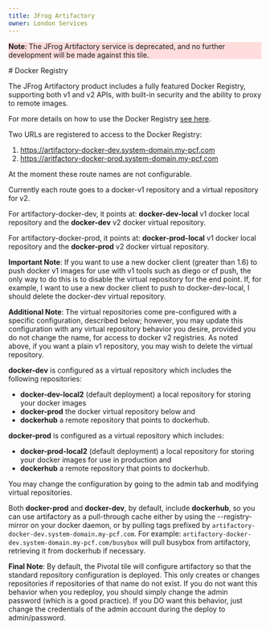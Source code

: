 ```yaml
---
title: JFrog Artifactory
owner: London Services
---
```


<style>
    .note.warning {
        background-color: #fdd;
        border-color: #fbb
    }

    .note.warning:before {
        color: #f99;
     }
</style>

<p class="note warning"><strong>Note</strong>: The JFrog Artifactory service is deprecated, and no further development will be made against this tile.</p>
# Docker Registry

The JFrog Artifactory product includes a fully featured Docker Registry, supporting both v1 and v2 APIs, with built-in security and the ability to proxy to remote images.

For more details on how to use the Docker Registry [see here](https://www.jfrog.com/confluence/display/RTF/Docker+Repositories).

Two URLs are registered to access to the Docker Registry:

1. https://artifactory-docker-dev.system-domain.my-pcf.com
1. https://aritfactory-docker-prod.system-domain.my-pcf.com

At the moment these route names are not configurable.

Currently each route goes to a docker-v1 repository and a virtual repository for v2.

For artifactory-docker-dev, it points at: <strong>docker-dev-local</strong> v1 docker local repository and the <strong>docker-dev</strong> v2 docker virtual repository.

For artifactory-docker-prod, it points at: <strong>docker-prod-local</strong> v1 docker local repository and the <strong>docker-prod</strong> v2 docker virtual repository.

<p class='note'><strong>Important Note</strong>: If you want to use a new docker client (greater than 1.6) to push docker v1 images for use with v1 tools such as diego or cf push, the only way to do this is to disable the virtual repository for the end point. If, for example, I want to use a new docker client to push to docker-dev-local, I should delete the docker-dev virtual repository.</p>

<p class='note'><strong>Additional Note</strong>: The virtual repositories come pre-configured with a specific configuration, described below; however, you may update this configuration with any virtual repository behavior you desire, provided you do not change the name, for access to docker v2 registries. As noted above, if you want a plain v1 repository, you may wish to delete the virtual repository.</p>

<strong>docker-dev</strong> is configured as a virtual repository which includes the following repositories:

* <strong>docker-dev-local2</strong> (default deployment) a local repository for storing your docker images
* <strong>docker-prod</strong> the docker virtual repository below and
* <strong>dockerhub</strong> a remote repository that points to dockerhub.

<strong>docker-prod</strong> is configured as a virtual repository which includes:

* <strong>docker-prod-local2</strong> (default deployment) a local repository for storing your docker images for use in production and
* <strong>dockerhub</strong> a remote repository that points to dockerhub.

You may change the configuration by going to the admin tab and modifying virtual repositories.

Both <strong>docker-prod</strong> and <strong>docker-dev</strong>, by default, include <strong>dockerhub</strong>, so you can use artifactory as a pull-through cache either by using the --registry-mirror on your docker daemon, or by pulling tags prefixed by `artifactory-docker-dev.system-domain.my-pcf.com`. For example: `artifactory-docker-dev.system-domain.my-pcf.com/busybox` will pull busybox from artifactory, retrieving it from dockerhub if necessary.

<p class='note'><strong>Final Note</strong>: By default, the Pivotal tile will configure artifactory so that the standard repository configuration is deployed. This only creates or changes repositories if repositories of that name do not exist. If you do not want this behavior when you redeploy, you should simply change the admin password (which is a good practice). If you DO want this behavior, just change the credentials of the admin account during the deploy to admin/password.</p>
